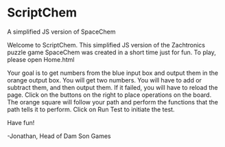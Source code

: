 # ScriptChem
A simplified JS version of SpaceChem

Welcome to ScriptChem.
This simplified JS version of the Zachtronics puzzle game SpaceChem was created in a short time just for fun.
To play, please open Home.html

Your goal is to get numbers from the blue input box and output them in the orange output box.
You will get two numbers. You will have to add or subtract them, and then output them.
If it failed, you will have to reload the page.
Click on the buttons on the right to place operations on the board.
The orange square will follow your path and perform the functions that the path tells it to perform.
Click on Run Test to initiate the test.


Have fun!

-Jonathan, Head of Dam Son Games
